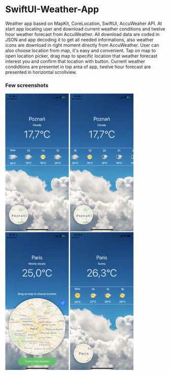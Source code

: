 # SwiftUI-Weather-App

Weather app based on MapKit, CoreLocation, SwiftUI, AccuWeaher API. At start app locating user and download current weather conditions and twelve hour weather forecast from AccuWeather. All download data are coded in JSON and app decoding it to get all needed informations, also weather icons are download in right moment directly from AccuWeather. User can also choose location from map, it's easy and convenient. Tap on map to open location picker, drag map to specific location that weather forecast interest you and confirm that location with button. Current weather condidtions are presentet in top area of app, twelve hour forecast are presented in horizontal scrollview.

 <h3>Few screenshots</h3>
  <img src="1.PNG" alt="drawing" width="200"/>
  <img src="2.PNG" alt="drawing" width="200"/>
  <img src="3.PNG" alt="drawing" width="200"/>
  <img src="4.PNG" alt="drawing" width="200"/>
